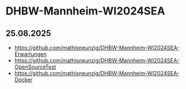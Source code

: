 # DHBW-Mannheim-WI2024SEA

## 25.08.2025
- https://github.com/mathisneunzig/DHBW-Mannheim-WI2024SEA-Erwartungen
- https://github.com/mathisneunzig/DHBW-Mannheim-WI2024SEA-OpenSourceTest
- https://github.com/mathisneunzig/DHBW-Mannheim-WI2024SEA-Docker
